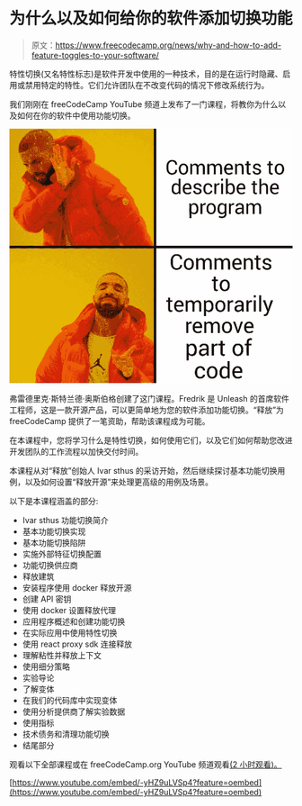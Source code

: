 # 为什么以及如何给你的软件添加切换功能

> 原文：<https://www.freecodecamp.org/news/why-and-how-to-add-feature-toggles-to-your-software/>

特性切换(又名特性标志)是软件开发中使用的一种技术，目的是在运行时隐藏、启用或禁用特定的特性。它们允许团队在不改变代码的情况下修改系统行为。

我们刚刚在 freeCodeCamp YouTube 频道上发布了一门课程，将教你为什么以及如何在你的软件中使用功能切换。

![comments-meme](img/9e64ba73efd1726397b5617b241b47f7.png) 

弗雷德里克·斯特兰德·奥斯伯格创建了这门课程。Fredrik 是 Unleash 的首席软件工程师，这是一款开源产品，可以更简单地为您的软件添加功能切换。“释放”为 freeCodeCamp 提供了一笔资助，帮助该课程成为可能。

在本课程中，您将学习什么是特性切换，如何使用它们，以及它们如何帮助您改进开发团队的工作流程以加快交付时间。

本课程从对“释放”创始人 Ivar sthus 的采访开始，然后继续探讨基本功能切换用例，以及如何设置“释放开源”来处理更高级的用例及场景。

以下是本课程涵盖的部分:

*   Ivar sthus 功能切换简介
*   基本功能切换实现
*   基本功能切换陷阱
*   实施外部特征切换配置
*   功能切换供应商
*   释放建筑
*   安装程序使用 docker 释放开源
*   创建 API 密钥
*   使用 docker 设置释放代理
*   应用程序概述和创建功能切换
*   在实际应用中使用特性切换
*   使用 react proxy sdk 连接释放
*   理解粘性并释放上下文
*   使用细分策略
*   实验导论
*   了解变体
*   在我们的代码库中实现变体
*   使用分析提供商了解实验数据
*   使用指标
*   技术债务和清理功能切换
*   结尾部分

观看以下全部课程或在 freeCodeCamp.org YouTube 频道观看[(2 小时观看)。](https://youtu.be/-yHZ9uLVSp4)

[https://www.youtube.com/embed/-yHZ9uLVSp4?feature=oembed](https://www.youtube.com/embed/-yHZ9uLVSp4?feature=oembed)